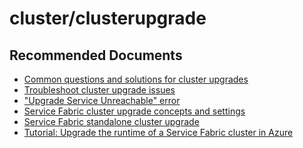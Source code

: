 <properties
	pageTitle="cluster/clusterupgrade"
	description="cluster/clusterupgrade"
	service="microsoft.servicefabric"
	resource="clusters"
	authors="ChiragPavecha"
	authoralias="chiragpa"
	displayOrder=""
	selfHelpType="generic"
	supportTopicIds="32608946"
	resourceTags=""
	productPesIds="15842"
	cloudEnvironments="public"
/>

# cluster/clusterupgrade

## **Recommended Documents**

* [Common questions and solutions for cluster upgrades](https://github.com/Azure/Service-Fabric-Troubleshooting-Guides/tree/master/Cluster)<br>
* [Troubleshoot cluster upgrade issues](https://blogs.msdn.microsoft.com/huizhu/2018/05/04/troubleshoot-service-fabric-cluster-upgrade-issues)<br>
* ["Upgrade Service Unreachable" error](https://github.com/Azure/Service-Fabric-Troubleshooting-Guides/blob/master/Cluster/Cluster%20Not%20Reachable%20%20UpgradeServiceNotreachable.md)<br>
* [Service Fabric cluster upgrade concepts and settings](https://docs.microsoft.com/azure/service-fabric/service-fabric-cluster-upgrade)<br>
* [Service Fabric standalone cluster upgrade](https://docs.microsoft.com/azure/service-fabric/service-fabric-cluster-upgrade-windows-server)<br>
* [Tutorial: Upgrade the runtime of a Service Fabric cluster in Azure](https://docs.microsoft.com/azure/service-fabric/service-fabric-tutorial-upgrade-cluster)<br>
